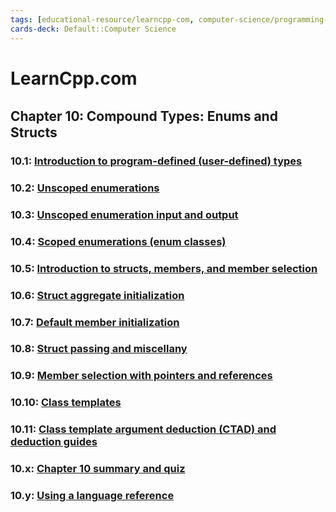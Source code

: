 ```yaml
---
tags: [educational-resource/learncpp-com, computer-science/programming-language/cpp, study-note] 
cards-deck: Default::Computer Science
---
```


# LearnCpp.com

## Chapter 10꞉ Compound Types: Enums and Structs

### 10.1: [Introduction to program-defined (user-defined) types](https://www.learncpp.com/cpp-tutorial/introduction-to-program-defined-user-defined-types/)

### 10.2: [Unscoped enumerations](https://www.learncpp.com/cpp-tutorial/unscoped-enumerations/)

### 10.3: [Unscoped enumeration input and output](https://www.learncpp.com/cpp-tutorial/unscoped-enumeration-input-and-output/)

### 10.4: [Scoped enumerations (enum classes)](https://www.learncpp.com/cpp-tutorial/scoped-enumerations-enum-classes/)

### 10.5: [Introduction to structs, members, and member selection](https://www.learncpp.com/cpp-tutorial/introduction-to-structs-members-and-member-selection/)

### 10.6: [Struct aggregate initialization](https://www.learncpp.com/cpp-tutorial/struct-aggregate-initialization/)

### 10.7: [Default member initialization](https://www.learncpp.com/cpp-tutorial/default-member-initialization/)

### 10.8: [Struct passing and miscellany](https://www.learncpp.com/cpp-tutorial/struct-passing-and-miscellany/)

### 10.9: [Member selection with pointers and references](https://www.learncpp.com/cpp-tutorial/member-selection-with-pointers-and-references/)

### 10.10: [Class templates](https://www.learncpp.com/cpp-tutorial/class-templates/)

### 10.11: [Class template argument deduction (CTAD) and deduction guides](https://www.learncpp.com/cpp-tutorial/class-template-argument-deduction-ctad-and-deduction-guides/)

### 10.x: [Chapter 10 summary and quiz](https://www.learncpp.com/cpp-tutorial/chapter-10-summary-and-quiz/)

### 10.y: [Using a language reference](https://www.learncpp.com/cpp-tutorial/using-a-language-reference/)
